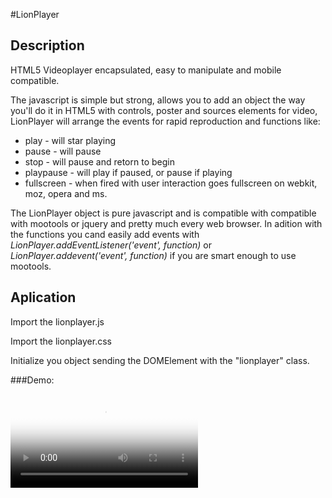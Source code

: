 #LionPlayer

Description
-----------

HTML5 Videoplayer encapsulated, easy to manipulate and mobile compatible.

The javascript is simple but strong, allows you to add an object the way you'll do it in HTML5 with controls, poster and sources elements for video, LionPlayer will arrange the events for rapid reproduction and functions like:

* play - will star playing
* pause - will pause
* stop - will pause and retorn to begin
* playpause - will play if paused, or pause if playing
* fullscreen - when fired with user interaction goes fullscreen on webkit, moz, opera and ms.

The LionPlayer object is pure javascript and is compatible with compatible with mootools or jquery and pretty much every web browser. In adition with the functions you cand easily add events with *LionPlayer.addEventListener('event', function)* or *LionPlayer.addevent('event', function)* if you are smart enough to use mootools.


Aplication
----------

Import the lionplayer.js

Import the lionplayer.css

Initialize you object sending the DOMElement with the "lionplayer" class.

###Demo:
	<div class="lionplayer">
		<video controls="true" poster="cover.png">
			<source type="video/mp4" src="video.mp4" />
		</video>
	</div>
	<script>
		var element = domelement.getElementsByClassName("lionplayer")[0];
		var player = new LionPlayer(element);
		
		player.addEvent('play', function(){
			// do something
		});
		
		player.play();
	</script>

That will get you running. The minimalist style of the player make easy to adapt to you personal design, just make you own .css and add what ever you want under the class .lionplayer for any object in it, including the states *(showing or hidden)*.
<pre><code>
.lionplayer .{element} .{state}{
}
</code></pre>
Example:
<pre><code>
.lionplayer[status="stop"] .poster{
	background-size:cover;
	/*Set the Aspect of the poster to fill*/
}
.lionplayer[status="paused"]{
}
.lionplayer[status="stop"]{
}
.lionplayer video{
	object-fit:contain;
	/*Add space for video aspetc to fit*/
}
.lionplayer .playBtn{
        display: block;
}
.lionplayer .playBtn .hidden{
	display:block;
	/*So is always visible*/
}
.lionplayer .videoOverlay{
        opacity:1;
        background:#fff;
        /*Hide the video on the back*/
}
.lionplayer .controls{
	top:0;
	/*For the controls on top of video*/
}
.lionplayer .durationLabel{
	color:red;
	/*Set the label for video duration red*/
}
</code></pre>

Things to do
------------

+ Encapsulate global functions in LionPlayer prototype.
